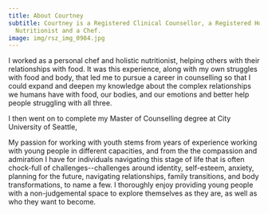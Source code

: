 ```yaml
---
title: About Courtney
subtitle: Courtney is a Registered Clinical Counsellor, a Registered Holistic
  Nutritionist and a Chef.
image: img/rsz_img_0984.jpg
---
```


I worked as a personal chef and holistic nutritionist, helping others with their relationships with food. It was this experience, along with my own struggles with food and body, that led me to pursue a career in counselling so that I could expand and deepen my knowledge about the complex relationships we humans have with food, our bodies, and our emotions and better help people struggling with all three. 

I then went on to complete my Master of Counselling degree at City University of Seattle, 

My passion for working with youth stems from years of experience working with young people in different capacities, and from the the compassion and admiration I have for individuals navigating this stage of life that is often chock-full of challenges--challenges around identity, self-esteem, anxiety, planning for the future, navigating relationships, family transitions, and body transformations, to name a few. I thoroughly enjoy providing young people with a non-judgemental space to explore themselves as they are, as well as who they want to become. 

